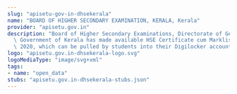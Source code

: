 ```yaml
---
slug: "apisetu-gov-in-dhsekerala"
name: "BOARD OF HIGHER SECONDARY EXAMINATION, KERALA, Kerala"
provider: "apisetu.gov.in"
description: "Board of Higher Secondary Examinations, Directorate of General Education,\
  \ Government of Kerala has made available HSE Certificate cum Marklist of  MARCH\
  \ 2020, which can be pulled by students into their Digilocker account"
logo: "apisetu.gov.in-dhsekerala-logo.svg"
logoMediaType: "image/svg+xml"
tags:
- name: "open_data"
stubs: "apisetu.gov.in-dhsekerala-stubs.json"
---
```


